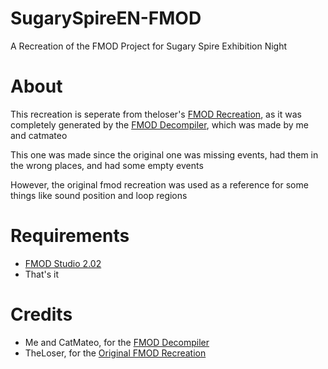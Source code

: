 # SugarySpireEN-FMOD
A Recreation of the FMOD Project for Sugary Spire Exhibition Night

# About
This recreation is seperate from theloser's [FMOD Recreation](https://github.com/theloser7455/SugarySpireFMOD-Recreation), as it was completely generated by the [FMOD Decompiler](https://github.com/stuttermess/FMOD-Decompiler/), which was made by me and catmateo

This one was made since the original one was missing events, had them in the wrong places, and had some empty events

However, the original fmod recreation was used as a reference for some things like sound position and loop regions

# Requirements 
- [FMOD Studio 2.02](https://www.fmod.com/download#fmodstudio)
- That's it

# Credits
- Me and CatMateo, for the [FMOD Decompiler](https://github.com/stuttermess/FMOD-Decompiler/)
- TheLoser, for the [Original FMOD Recreation](https://github.com/theloser7455/SugarySpireFMOD-Recreation)
